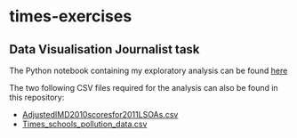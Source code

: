# times-exercises

## Data Visualisation Journalist task

The Python notebook containing my exploratory analysis can be found [here](https://github.com/h-robertson/times-exercises/pollution_analysis.ipynb)

The two following CSV files required for the analysis can also be found in this repository:
* [AdjustedIMD2010scoresfor2011LSOAs.csv](https://github.com/h-robertson/times-exercises/AdjustedIMD2010scoresfor2011LSOAs.csv)
* [Times_schools_pollution_data.csv](https://github.com/h-robertson/times-exercises/Times_schools_pollution_data.csv)


